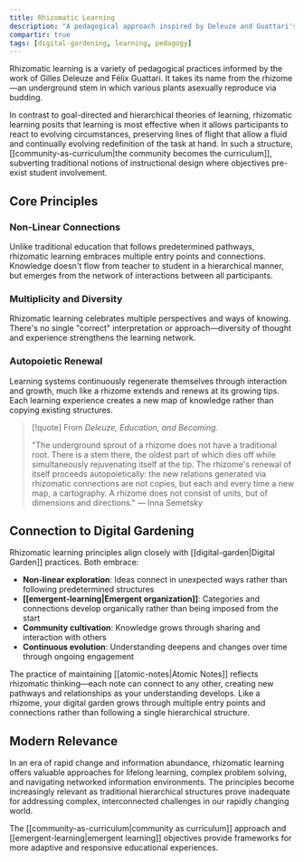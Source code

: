 ```yaml
---
title: Rhizomatic Learning
description: "A pedagogical approach inspired by Deleuze and Guattari's rhizome concept, emphasizing non-linear, interconnected learning networks."
compartir: true
tags: [digital-gardening, learning, pedagogy]
---
```


Rhizomatic learning is a variety of pedagogical practices informed by the work of Gilles Deleuze and Félix Guattari. It takes its name from the rhizome—an underground stem in which various plants asexually reproduce via budding.

In contrast to goal-directed and hierarchical theories of learning, rhizomatic learning posits that learning is most effective when it allows participants to react to evolving circumstances, preserving lines of flight that allow a fluid and continually evolving redefinition of the task at hand. In such a structure, [[community-as-curriculum|the community becomes the curriculum]], subverting traditional notions of instructional design where objectives pre-exist student involvement.

## Core Principles

### Non-Linear Connections

Unlike traditional education that follows predetermined pathways, rhizomatic learning embraces multiple entry points and connections. Knowledge doesn't flow from teacher to student in a hierarchical manner, but emerges from the network of interactions between all participants.

### Multiplicity and Diversity

Rhizomatic learning celebrates multiple perspectives and ways of knowing. There's no single "correct" interpretation or approach—diversity of thought and experience strengthens the learning network.

### Autopoietic Renewal

Learning systems continuously regenerate themselves through interaction and growth, much like a rhizome extends and renews at its growing tips. Each learning experience creates a new map of knowledge rather than copying existing structures.

> [!quote] From _Deleuze, Education, and Becoming._
>
> "The underground sprout of a rhizome does not have a traditional root. There is a stem there, the oldest part of which dies off while simultaneously rejuvenating itself at the tip. The rhizome's renewal of itself proceeds autopoietically: the new relations generated via rhizomatic connections are not copies, but each and every time a new map, a cartography. A rhizome does not consist of units, but of dimensions and directions." — Inna Semetsky

## Connection to Digital Gardening

Rhizomatic learning principles align closely with [[digital-garden|Digital Garden]] practices. Both embrace:

- **Non-linear exploration**: Ideas connect in unexpected ways rather than following predetermined structures
- **[[emergent-learning|Emergent organization]]**: Categories and connections develop organically rather than being imposed from the start
- **Community cultivation**: Knowledge grows through sharing and interaction with others
- **Continuous evolution**: Understanding deepens and changes over time through ongoing engagement

The practice of maintaining [[atomic-notes|Atomic Notes]] reflects rhizomatic thinking—each note can connect to any other, creating new pathways and relationships as your understanding develops. Like a rhizome, your digital garden grows through multiple entry points and connections rather than following a single hierarchical structure.

## Modern Relevance

In an era of rapid change and information abundance, rhizomatic learning offers valuable approaches for lifelong learning, complex problem solving, and navigating networked information environments. The principles become increasingly relevant as traditional hierarchical structures prove inadequate for addressing complex, interconnected challenges in our rapidly changing world.

The [[community-as-curriculum|community as curriculum]] approach and [[emergent-learning|emergent learning]] objectives provide frameworks for more adaptive and responsive educational experiences.

